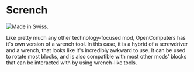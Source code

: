 # Scrench

![Made in Swiss.](oredict:opencomputers:wrench)

Like pretty much any other technology-focused mod, OpenComputers has it's own version of a wrench tool. In this case, it is a hybrid of a screwdriver and a wrench, that looks like it's incredibly awkward to use. It can be used to rotate most blocks, and is also compatible with most other mods' blocks that can be interacted with by using wrench-like tools.
